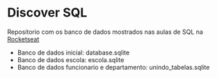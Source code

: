 # Discover SQL
Repositorio com os banco de dados mostrados nas aulas de SQL na [Rocketseat]([https://app.rocketseat.com.br/discover](https://biblioteca.rocketseat.com.br/sql/sql/overview-do-curso))

- Banco de dados inicial: database.sqlite
- Banco de dados escola: escola.sqlite
- Banco de dados funcionario e departamento: unindo_tabelas.sqlite
